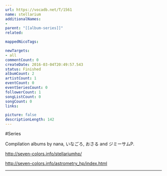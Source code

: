 ```yaml
---
url: https://vocadb.net/T/1561
name: stellarium
additionalNames: 
- 
parent: "[[album-series]]"
related:

mappedNicoTags:

newTargets:
- all
commentCount: 0
createDate: 2016-03-04T20:49:57.543
status: Finished
albumCount: 2
artistCount: 1
eventCount: 0
eventSeriesCount: 0
followerCount: 1
songListCount: 0
songCount: 0
links: 

picture: false
descriptionLength: 142
---
```


#Series

Compilation albums by nana, いなごろ, おさる and ジミーサムP.

http://seven-colors.info/stellariumhp/
http://seven-colors.info/astrometry_hp/index.html

---

